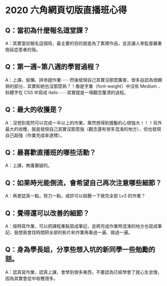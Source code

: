 # 2020 六角網頁切版直播班心得

## Q：當初為什麼報名這堂課？

A：其實當初報名這個班，最主要的目的就是為了累積作品，並且讓人來監督嚴重拖延症患者的我。

## Q：第一週~第八週的學習過程？

A：上課、偷懶、拼命趕作業⋯⋯然後發現自己其實沒那麼厲害，很多自認為很嫻熟的部分，其實和她也沒那麼熟？！像是字重（font-weight）中沒有 Medium 、斜體字在 CSS 中寫成 italic⋯⋯其實就是一場觀念釐清的過程。

## Q：最大的收獲是？

A：沒想到竟然可以完成一半以上的作業，果然想得到獎勵的心很強大！！！另外最大的收穫，就是發現自己其實沒那麼強（觀念還有很多混淆的地方），但也發現自己超強（作業完成率達標）。

## Q：最喜歡直播班的哪些活動？

A：上課，無庸置疑的。

## Q：如果時光能倒流，會希望自己再次注意哪些細節？

A：再更認真一點，努力一點，或許可以挑戰一下做完全部 Lv3 的作業？

## Q：覺得還可以改善的細節？

A：按時寫作業，可以把課程重點寫成筆記，並將完成作業時混淆的地方也寫成筆記，我想我會找時間把全部的影片和作業再看過一遍、做過一遍。

## Q：身為學長姐，分享些想入坑的新同學一些勉勵的話。

A：認真寫作業，認真上課，會學到很多東西，不要認為已經學會了就心生怠慢，因為其實會從中收穫很多。
